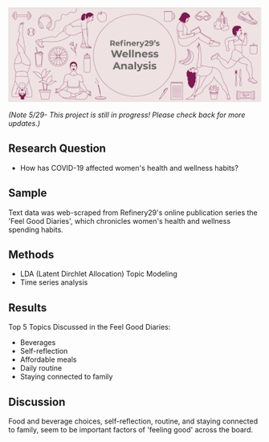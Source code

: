 ![header](www/header.png)


*(Note 5/29- This project is still in progress! Please check back for more updates.)*
## Research Question
* How has COVID-19 affected women's health and wellness habits?

## Sample
Text data was web-scraped from Refinery29's online publication series the 'Feel Good Diaries', which chronicles women's health and wellness spending habits. 

## Methods
* LDA (Latent Dirchlet Allocation) Topic Modeling
* Time series analysis


## Results
Top 5 Topics Discussed in the Feel Good Diaries:

* Beverages
* Self-reflection
* Affordable meals
* Daily routine
* Staying connected to family

## Discussion

Food and beverage choices, self-reflection, routine, and staying connected to family, seem to be important factors of 'feeling good' across the board.

